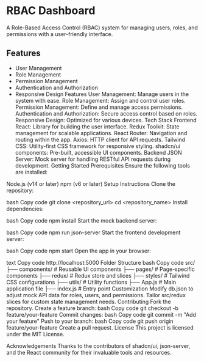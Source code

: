 # RBAC Dashboard

A Role-Based Access Control (RBAC) system for managing users, roles, and permissions with a user-friendly interface.

## Features

- User Management
- Role Management
- Permission Management
- Authentication and Authorization
- Responsive Design
  Features
  User Management: Manage users in the system with ease.
  Role Management: Assign and control user roles.
  Permission Management: Define and manage access permissions.
  Authentication and Authorization: Secure access control based on roles.
  Responsive Design: Optimized for various devices.
  Tech Stack
  Frontend
  React: Library for building the user interface.
  Redux Toolkit: State management for scalable applications.
  React Router: Navigation and routing within the app.
  Axios: HTTP client for API requests.
  Tailwind CSS: Utility-first CSS framework for responsive styling.
  shadcn/ui components: Pre-built, accessible UI components.
  Backend
  JSON Server: Mock server for handling RESTful API requests during development.
  Getting Started
  Prerequisites
  Ensure the following tools are installed:

Node.js (v14 or later)
npm (v6 or later)
Setup Instructions
Clone the repository:

bash
Copy code
git clone <repository_url>
cd <repository_name>
Install dependencies:

bash
Copy code
npm install
Start the mock backend server:

bash
Copy code
npm run json-server
Start the frontend development server:

bash
Copy code
npm start
Open the app in your browser:

text
Copy code
http://localhost:5000
Folder Structure
bash
Copy code
src/
├── components/ # Reusable UI components
├── pages/ # Page-specific components
├── redux/ # Redux store and slices
├── styles/ # Tailwind CSS configurations
├── utils/ # Utility functions
├── App.js # Main application file
├── index.js # Entry point
Customization
Modify db.json to adjust mock API data for roles, users, and permissions.
Tailor src/redux slices for custom state management needs.
Contributing
Fork the repository.
Create a feature branch:
bash
Copy code
git checkout -b feature/your-feature
Commit changes:
bash
Copy code
git commit -m "Add your feature"
Push to your branch:
bash
Copy code
git push origin feature/your-feature
Create a pull request.
License
This project is licensed under the MIT License.

Acknowledgements
Thanks to the contributors of shadcn/ui, json-server, and the React community for their invaluable tools and resources.
